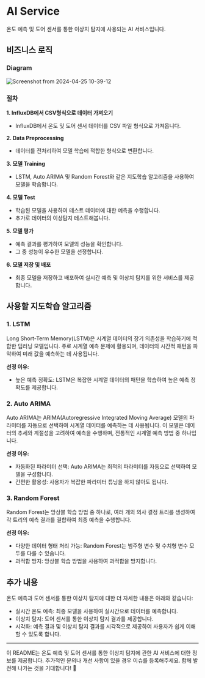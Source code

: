 # AI Service

온도 예측 및 도어 센서를 통한 이상치 탐지에 사용되는 AI 서비스입니다.

## 비즈니스 로직

### Diagram

![Screenshot from 2024-04-25 10-39-12](https://github.com/nhnacademy-aiot1-team3/ai-service/assets/143979590/f0767dcf-ab07-4ebf-b6dc-b0f242fc147c)

### 절차

**1. InfluxDB에서 CSV형식으로 데이터 가져오기**
- InfluxDB에서 온도 및 도어 센서 데이터를 CSV 파일 형식으로 가져옵니다.

**2. Data Preprocessing**
- 데이터를 전처리하여 모델 학습에 적합한 형식으로 변환합니다.

**3. 모델 Training**
- LSTM, Auto ARIMA 및 Random Forest와 같은 지도학습 알고리즘을 사용하여 모델을 학습합니다.

**4. 모델 Test**
- 학습된 모델을 사용하여 테스트 데이터에 대한 예측을 수행합니다.
- 추가로 데이터의 이상탐지 테스트해봅니다.

**5. 모델 평가**
- 예측 결과를 평가하여 모델의 성능을 확인합니다.
- 그 중 성능이 우수한 모델을 선정합니다.

**6. 모델 저장 및 배포**
- 최종 모델을 저장하고 배포하여 실시간 예측 및 이상치 탐지를 위한 서비스를 제공합니다.

## 사용할 지도학습 알고리즘

### 1. LSTM

Long Short-Term Memory(LSTM)은 시계열 데이터의 장기 의존성을 학습하기에 적합한 딥러닝 모델입니다. 주로 시계열 예측 문제에 활용되며, 데이터의 시간적 패턴을 파악하여 미래 값을 예측하는 데 사용됩니다.

**선정 이유:**

- 높은 예측 정확도: LSTM은 복잡한 시계열 데이터의 패턴을 학습하여 높은 예측 정확도를 제공합니다.

### 2. Auto ARIMA

Auto ARIMA는 ARIMA(Autoregressive Integrated Moving Average) 모델의 파라미터를 자동으로 선택하여 시계열 데이터를 예측하는 데 사용됩니다. 이 모델은 데이터의 추세와 계절성을 고려하여 예측을 수행하며, 전통적인 시계열 예측 방법 중 하나입니다.

**선정 이유:**

- 자동화된 파라미터 선택: Auto ARIMA는 최적의 파라미터를 자동으로 선택하여 모델을 구성합니다.
- 간편한 활용성: 사용자가 복잡한 파라미터 튜닝을 하지 않아도 됩니다.

### 3. Random Forest

Random Forest는 앙상블 학습 방법 중 하나로, 여러 개의 의사 결정 트리를 생성하여 각 트리의 예측 결과를 결합하여 최종 예측을 수행합니다.

**선정 이유:**

- 다양한 데이터 형태 처리 가능: Random Forest는 범주형 변수 및 수치형 변수 모두를 다룰 수 있습니다.
- 과적합 방지: 앙상블 학습 방법을 사용하여 과적합을 방지합니다.

## 추가 내용

온도 예측과 도어 센서를 통한 이상치 탐지에 대한 더 자세한 내용은 아래와 같습니다:

- 실시간 온도 예측: 최종 모델을 사용하여 실시간으로 데이터를 예측합니다.
- 이상치 탐지: 도어 센서를 통한 이상치 탐지 결과를 제공합니다.
- 시각화: 예측 결과 및 이상치 탐지 결과를 시각적으로 제공하여 사용자가 쉽게 이해할 수 있도록 합니다.

---

이 README는 온도 예측 및 도어 센서를 통한 이상치 탐지에 관한 AI 서비스에 대한 정보를 제공합니다. 추가적인 문의나 개선 사항이 있을 경우 이슈를 등록해주세요. 함께 발전해 나가는 것을 기대합니다! 🚀
